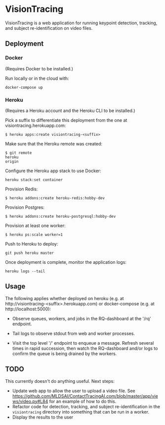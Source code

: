 # VisionTracing

VisionTracing is a web application for running keypoint detection, tracking, and subject re-identification on video files.

## Deployment

### Docker

(Requires Docker to be installed.)

Run locally or in the cloud with:

```
docker-compose up
```

### Heroku

(Requires a Heroku account and the Heroku CLI to be installed.)

Pick a suffix to differentiate this deployment from the one at visiontracing.herokuapp.com:

```
$ heroku apps:create visiontracing-<suffix>
```

Make sure that the Heroku remote was created:

```
$ git remote
heroku
origin
```

Configure the Heroku app stack to use Docker:

```
heroku stack:set container
```

Provision Redis:

```
$ heroku addons:create heroku-redis:hobby-dev
```

Provision Postgres:

```
$ heroku addons:create heroku-postgresql:hobby-dev
```

Provision at least one worker:

```
$ heroku ps:scale worker=1
```

Push to Heroku to deploy:

```
git push heroku master
```

Once deployment is complete, monitor the application logs:

```
heroku logs --tail
```

## Usage

The following applies whether deployed on heroku (e.g. at http://visiontracing-\<suffix\>.herokuapp.com) or docker-compose (e.g. at http://localhost:5000):

- Observe queues, workers, and jobs in the RQ-dashboard at the '/rq' endpoint.

- Tail logs to observe stdout from web and worker processes.

- Visit the top level '/' endpoint  to enqueue a message. Refresh several times in rapid succession, then watch the RQ-dashboard and/or logs to confirm the queue is being drained by the workers.

## TODO

This currently doesn't do anything useful. Next steps:
- Update web app to allow the user to upload a video file. See https://github.com/MLDSAI/ContactTracingAI.com/blob/master/app/views/video.py#L84 for an example of how to do this.
- Refactor code for detection, tracking, and subject re-identification in the `visiontracing` directory into something that can be run in a worker.
- Display the results to the user
